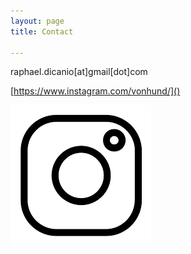 ```yaml
---
layout: page
title: Contact

---
```

raphael.dicanio\[at\]gmail\[dot\]com

[https://www.instagram.com/vonhund/]()

![](/uploads/images.png)